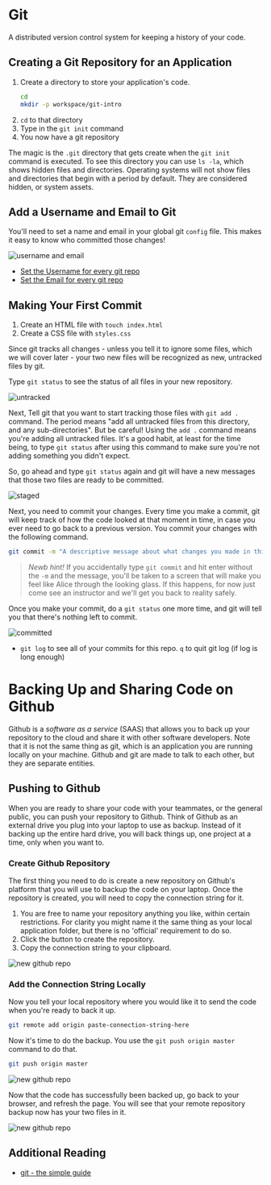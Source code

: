 # Git

A distributed version control system for keeping a history of your code.

## Creating a Git Repository for an Application

1. Create a directory to store your application's code.
    ```sh
    cd
    mkdir -p workspace/git-intro
    ```
1. `cd` to that directory
1. Type in the `git init` command
1. You now have a git repository

The magic is the `.git` directory that gets create when the `git init` command is executed. To see this directory you can use `ls -la`, which shows hidden files and directories. Operating systems will not show files and directories that begin with a period by default. They are considered hidden, or system assets.

## Add a Username and Email to Git
You'll need to set a name and email in your global git `config` file. This makes it easy to know who committed those changes!

![username and email](./images/git-username-email.png)

- [Set the Username for every git repo](https://help.github.com/en/articles/setting-your-username-in-git#setting-your-git-username-for-every-repository-on-your-computer)
- [Set the Email for every git repo](https://help.github.com/en/articles/setting-your-commit-email-address-in-git#setting-your-email-address-for-every-repository-on-your-computer)

## Making Your First Commit

1. Create an HTML file with `touch index.html`
1. Create a CSS file with `styles.css`

Since git tracks all changes - unless you tell it to ignore some files, which we will cover later - your two new files will be recognized as new, untracked files by git.

Type `git status` to see the status of all files in your new repository.

![untracked](./images/bcn3TXJuh2.gif)

Next, Tell git that you want to start tracking those files with `git add .` command. The period means "add all untracked files from this directory, and any sub-directories". But be careful! Using the `add .` command means you're adding all untracked files. It's a good habit, at least for the time being, to type `git status` after using this command to make sure you're not adding something you didn't expect.

So, go ahead and type `git status` again and git will have a new messages that those two files are ready to be committed.

![staged](./images/git-add.gif)

Next, you need to commit your changes. Every time you make a commit, git will keep track of how the code looked at that moment in time, in case you ever need to go back to a previous version. You commit your changes with the following command.

```sh
git commit -m "A descriptive message about what changes you made in this commit"
```

 > _Newb hint!_ If you accidentally type `git commit` and hit enter without the `-m` and the message, you'll be taken to a screen that will make you feel like Alice through the looking glass. If this happens, for now just come see an instructor and we'll get you back to reality safely.

 Once you make your commit, do a `git status` one more time, and git will tell you that there's nothing left to commit.

![committed](./images/git-commit.gif)


+ `git log` to see all of your commits for this repo. `q` to quit git log (if log is long enough)

# Backing Up and Sharing Code on Github

Github is a _software as a service_ (SAAS) that allows you to back up your repository to the cloud and share it with other software developers. Note that it is not the same thing as git, which is an application you are running locally on your machine. Github and git are made to talk to each other, but they are separate entities.

## Pushing to Github

When you are ready to share your code with your teammates, or the general public, you can push your repository to Github. Think of Github as an external drive you plug into your laptop to use as backup. Instead of it backing up the entire hard drive, you will back things up, one project at a time, only when you want to.

### Create Github Repository

The first thing you need to do is create a new repository on Github's platform that you will use to backup the code on your laptop. Once the repository is created, you will need to copy the connection string for it.

1. You are free to name your repository anything you like, within certain restrictions. For clarity you might name it the same thing as your local application folder, but there is no 'official' requirement to do so.
1. Click the button to create the repository.
1. Copy the connection string to your clipboard.

![new github repo](./images/GIT_BASICS.gif)

### Add the Connection String Locally

Now you tell your local repository where you would like it to send the code when you're ready to back it up.

```sh
git remote add origin paste-connection-string-here
```

Now it's time to do the backup. You use the `git push origin master` command to do that.

```sh
git push origin master
```

![new github repo](./images/git-push.gif)

Now that the code has successfully been backed up, go back to your browser, and refresh the page. You will see that your remote repository backup now has your two files in it.

![new github repo](./images/repo-refresh.gif)


## Additional Reading

+ [git - the simple guide](http://rogerdudler.github.io/git-guide/)
